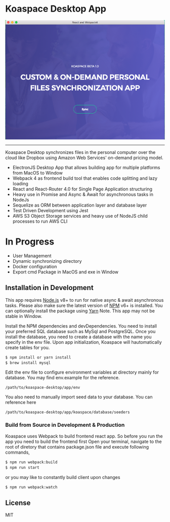 # Koaspace Desktop App
![Koaspce](./koaspace001.png)

---
Koaspace Desktop synchronizes files in the personal computer over the cloud like Dropbox using Amazon Web Services' on-demand pricing model.

  - ElectronJS Desktop App that allows building app for multiple platforms from MacOS to Window
  - Webpack 4 as frontend build tool that enables code splitting and lazy loading
  - React and React-Router 4.0 for Single Page Application structuring
  - Heavy use in Promise and Async & Await for asynchronous tasks in NodeJs
  - Sequelize as ORM between application layer and database layer
  - Test Driven Development using Jest
  - AWS S3 Object Storage services and heavy use of NodeJS child processes to run AWS CLI

# In Progress

  - User Management
  - Dynamic synchronizing directory
  - Docker configuration
  - Export cmd Package in MacOS and exe in Window


## Installation in Development

This app requires [Node.js](https://nodejs.org/) v8+ to run for native async & await asynchronous tasks.
Please also make sure the latest version of [NPM](https://www.npmjs.com) v6+ is installed.
You can optionally install the package using [Yarn](https://yarnpkg.com/en/)
Note. This app may not be stable in Window.

Install the NPM dependencies and devDependencies. You need to install your preferred SQL database such as MySql and PostgreSQL. Once you install the database, you need to create a database with the name you specify in the env file. Upon app initialization, Koaspace will hautomatically create tables for you.

```sh
$ npm install or yarn install
$ brew install mysql
```
Edit the env file to configure environment variables at directory mainly for database.
You may find env.example for the reference.
```
/path/to/koaspace-desktop/app/env
```


You also need to manually import seed data to your database. You can reference here
```
/path/to/koaspace-desktop/app/koaspace/database/seeders
```

### Build from Source in Development & Production
Koaspace uses Webpack to build frontend react app. So before you run the app you need to build the frontend first
Open your terminal, navigate to the root of diretory that contains package.json file and execute following commands,
```sh
$ npm run webpack:build
$ npm run start
```
or you may like to constantly build client upon changes
```sh
$ npm run webpack:watch
```

License
----

MIT

